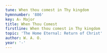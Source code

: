 ```yaml
---
tune: When thou comest in Thy kingdom
hymnnumber: '886'
key: A♭ Major
title: When Thou Comest
firstline: When thou comest in Thy kingdom
topic: 'The Home Eternal: Return of Christ'
author: W. A. O.
year: '-'
---
```

